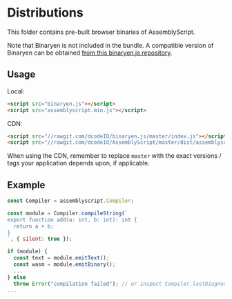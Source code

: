 Distributions
=============

This folder contains pre-built browser binaries of AssemblyScript.

Note that Binaryen is not included in the bundle. A compatible version of Binaryen can be obtained [from this binaryen.js repository](https://github.com/dcodeIO/binaryen.js).

Usage
-----

Local:

```html
<script src="binaryen.js"></script>
<script src="assemblyscript.min.js"></script>
```

CDN:

```html
<script src="//rawgit.com/dcodeIO/binaryen.js/master/index.js"></script>
<script src="//rawgit.com/dcodeIO/AssemblyScript/master/dist/assemblyscript.min.js"></script>
```

When using the CDN, remember to replace `master` with the exact versions / tags your application depends upon, if applicable.

Example
-------

```js
const Compiler = assemblyscript.Compiler;

const module = Compiler.compileString(`
export function add(a: int, b: int): int {
  return a + b;
}
`, { silent: true });

if (module) {
  const text = module.emitText();
  const wasm = module.emitBinary();
  ...
} else
  throw Error("compilation failed"); // or inspect Compiler.lastDiagnostics
...
```

